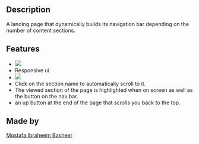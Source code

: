 ## Description

A landing page that dynamically builds its navigation bar depending on the number of content sections.

## Features
* ![](https://i.imgur.com/QG93H6R.gif)
* Responsive ui
* ![](https://i.imgur.com/2Zexv5g.gif)
* Click on the section name to automatically scroll to it.
* The viewed section of the page is highlighted when on screen as well as the button on the nav bar.
* an up button at the end of the page that scrolls you back to the top.

## Made by

[Mostafa Ibraheem Basheer](mostafa.i.basheer@gmail.com)




